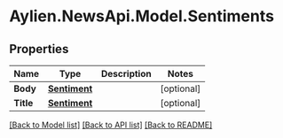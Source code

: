 
# Aylien.NewsApi.Model.Sentiments

## Properties

Name | Type | Description | Notes
------------ | ------------- | ------------- | -------------
**Body** | [**Sentiment**](Sentiment.md) |  | [optional] 
**Title** | [**Sentiment**](Sentiment.md) |  | [optional] 

[[Back to Model list]](../README.md#documentation-for-models)
[[Back to API list]](../README.md#documentation-for-api-endpoints)
[[Back to README]](../README.md)

